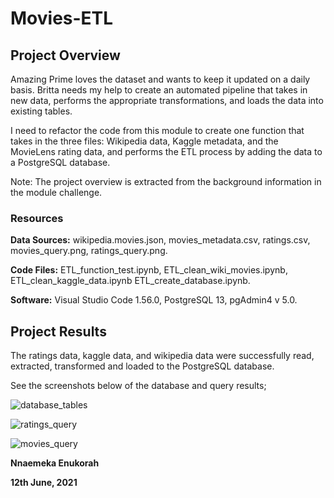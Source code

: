 # Movies-ETL

## Project Overview

Amazing Prime loves the dataset and wants to keep it updated on a daily basis. Britta needs my help to create an automated pipeline that takes in new data, performs the appropriate transformations, and loads the data into existing tables. 

I need to refactor the code from this module to create one function that takes in the three files: Wikipedia data, Kaggle metadata, and the MovieLens rating data, and performs the ETL process by adding the data to a PostgreSQL database.

Note: The project overview is extracted from the background information in the module challenge.

### Resources

**Data Sources:** wikipedia.movies.json, movies_metadata.csv, ratings.csv, movies_query.png, ratings_query.png.

**Code Files:** ETL_function_test.ipynb, ETL_clean_wiki_movies.ipynb, ETL_clean_kaggle_data.ipynb ETL_create_database.ipynb.

**Software:** Visual Studio Code 1.56.0, PostgreSQL 13, pgAdmin4 v 5.0.

## Project Results

The ratings data, kaggle data, and wikipedia data were successfully read, extracted, transformed and loaded to the PostgreSQL database.

See the screenshots below of the database and query results;

![database_tables](https://user-images.githubusercontent.com/81701640/121609503-05cdbc00-ca22-11eb-88e0-2fdd4be6f2af.PNG)

![ratings_query](https://user-images.githubusercontent.com/81701640/121609505-06665280-ca22-11eb-93a4-0bb5372737e8.PNG)

![movies_query](https://user-images.githubusercontent.com/81701640/121609506-06665280-ca22-11eb-89e7-95559e5c14a8.PNG)

**Nnaemeka Enukorah**

**12th June, 2021**